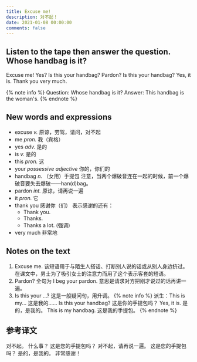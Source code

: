 ```yaml
---
title: Excuse me!
description: 对不起！
date: 2021-01-08 00:00:00
comments: false
---
```


## Listen to the tape then answer the question. Whose handbag is it?

Excuse me!
Yes?
Is this your handbag?
Pardon?
Is this your handbag?
Yes, it is.
Thank you very much.

{% note info %}
   Question: Whose handbag is it?
   Answer: This handbag is the woman's.
{% endnote %}

## New words and expressions

- excuse *v.* 原谅，劳驾，请问，对不起
- me *pron.* 我（宾格）
- yes *adv.* 是的
- is *v.* 是的
- this *pron.* 这
- your *possessive adjective* 你的，你们的
- handbag *n.* （女用）手提包
  注意，当两个爆破音连在一起的时候，前一个爆破音要失去爆破——han(d)bag。
- pardon *int.* 原谅，请再说一遍
- it *pron.* 它
- thank you 感谢你（们）
  表示感谢的还有：
  - Thank you.
  - Thanks.
  - Thanks a lot. (强调)
- very much 非常地

## Notes on the text

1. Excuse me.
   该短语用于与陌生人搭话、打断别人说的话或从别人身边挤过。
   在课文中，男士为了吸引女士的注意力而用了这个表示客套的短语。
2. Pardon?
   全句为 I beg your pardon. 意思是请求对方把刚才说过的话再讲一遍。
3. Is this your ...?
   这是一般疑问句，用升调。
   {% note info %}
      派生：This is my... 这是我的……
      Is this your handbag? 这是你的手提包吗？
      Yes, it is. 是的，是我的。
      This is my handbag. 这是我的手提包。
   {% endnote %}
   

## 参考译文

对不起。
什么事？
这是您的手提包吗？
对不起，请再说一遍。
这是您的手提包吗？
是的，是我的。
非常感谢！
